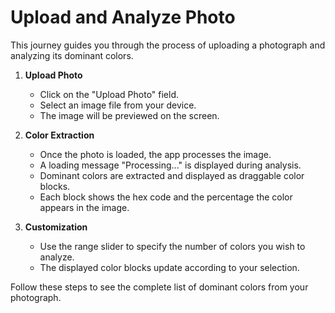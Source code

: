 # Upload and Analyze Photo

This journey guides you through the process of uploading a photograph and analyzing its dominant colors.

1. **Upload Photo**
   - Click on the "Upload Photo" field.
   - Select an image file from your device.
   - The image will be previewed on the screen.

2. **Color Extraction**
   - Once the photo is loaded, the app processes the image.
   - A loading message "Processing..." is displayed during analysis.
   - Dominant colors are extracted and displayed as draggable color blocks.
   - Each block shows the hex code and the percentage the color appears in the image.

3. **Customization**
   - Use the range slider to specify the number of colors you wish to analyze.
   - The displayed color blocks update according to your selection.

Follow these steps to see the complete list of dominant colors from your photograph.